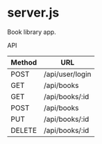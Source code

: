 # server.js

Book library app.

API

| Method | URL |
| ------ | --- |
| POST | /api/user/login |
| GET | /api/books |
| GET | /api/books/:id |
| POST | /api/books |
| PUT | /api/books/:id |
| DELETE | /api/books/:id |
